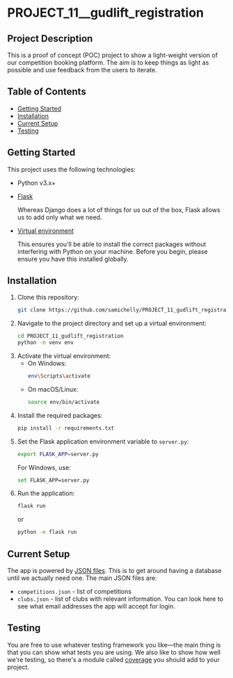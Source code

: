 # PROJECT_11__gudlift_registration

## Project Description

This is a proof of concept (POC) project to show a light-weight version of our competition booking platform. The aim is to keep things as light as possible and use feedback from the users to iterate.

## Table of Contents

- [Getting Started](#getting-started)
- [Installation](#installation)
- [Current Setup](#current-setup)
- [Testing](#testing)

## Getting Started

This project uses the following technologies:

- Python v3.x+
- [Flask](https://flask.palletsprojects.com/en/1.1.x/)

  Whereas Django does a lot of things for us out of the box, Flask allows us to add only what we need.

- [Virtual environment](https://virtualenv.pypa.io/en/stable/installation.html)

  This ensures you'll be able to install the correct packages without interfering with Python on your machine. Before you begin, please ensure you have this installed globally.

## Installation

1. Clone this repository:
   ```bash
   git clone https://github.com/samichelly/PROJECT_11_gudlift_registration.git
   ```
2. Navigate to the project directory and set up a virtual environment:
   ```bash
   cd PROJECT_11_gudlift_registration
   python -m venv env
   ```
3. Activate the virtual environment:
   - On Windows:
     ```bash
     env\Scripts\activate
     ```
   - On macOS/Linux:
     ```bash
     source env/bin/activate
     ```
4. Install the required packages:
   ```bash
   pip install -r requirements.txt
   ```
5. Set the Flask application environment variable to `server.py`:
   ```bash
   export FLASK_APP=server.py
   ```
   For Windows, use:
   ```bash
   set FLASK_APP=server.py
   ```
6. Run the application:
   ```bash
   flask run
   ```
   or
   ```bash
   python -m flask run
   ```

## Current Setup

The app is powered by [JSON files](https://www.tutorialspoint.com/json/json_quick_guide.htm). This is to get around having a database until we actually need one. The main JSON files are:
- `competitions.json` - list of competitions
- `clubs.json` - list of clubs with relevant information. You can look here to see what email addresses the app will accept for login.

## Testing

You are free to use whatever testing framework you like—the main thing is that you can show what tests you are using. We also like to show how well we're testing, so there's a module called [coverage](https://coverage.readthedocs.io/en/coverage-5.1/) you should add to your project.
